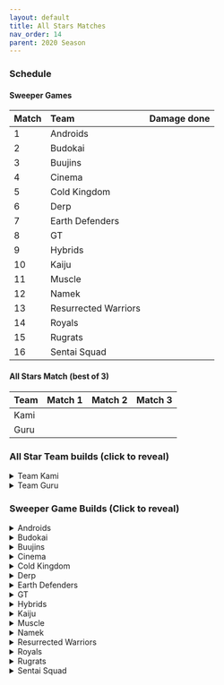 ```yaml
---
layout: default
title: All Stars Matches
nav_order: 14
parent: 2020 Season
---
```

### Schedule

#### Sweeper Games
|Match           |  Team                 | Damage done           |  
| :------------- | :---------------------| :-------------------  | 
|  1             | Androids              |                       |  
|  2             | Budokai               |                       |  
|  3             | Buujins               |                       | 
|  4             | Cinema                |                       |  
|  5             | Cold Kingdom          |                       |  
|  6             | Derp                  |                       | 
|  7             | Earth Defenders       |                       | 
|  8             | GT                    |                       | 
|  9             | Hybrids               |                       | 
| 10             | Kaiju                 |                       | 
| 11             | Muscle                |                       | 
| 12             | Namek                 |                       | 
| 13             | Resurrected Warriors  |                       | 
| 14             | Royals                |                       | 
| 15             | Rugrats               |                       | 
| 16             | Sentai Squad          |                       | 

#### All Stars Match (best of 3)

|Team           |  Match 1       | Match 2    |  Match 3   |
| :-------------| :--------------| :----------| :----------|
| Kami          |                |            |            |
| Guru          |                |            |            |


### All Star Team builds (click to reveal)

<details>
  <summary>Team Kami</summary>
  <br />
 
</details>

<details>
  <summary>Team Guru</summary>
  <br />
 
</details>

### Sweeper Game Builds (Click to reveal)

<details>
  <summary>Androids</summary>
  <br />
 
</details>

<details>
  <summary>Budokai</summary>

<br />

</details>

<details>
  <summary>Buujins</summary>
<br />

</details>

<details>
  <summary>Cinema</summary>
<br />  

</details>

<details>
  <summary>Cold Kingdom </summary>
  <br />

</details>

<details>
  <summary>Derp</summary>
<br />  

</details>

<details>
  <summary>Earth Defenders</summary>
  <br />

</details>

<details>
  <summary>GT</summary>
<br />  

</details>

<details>
  <summary>Hybrids</summary>
<br />  

</details>

<details>
  <summary>Kaiju</summary>
<br />  

</details>

<details>
  <summary>Muscle</summary>
<br />  

</details>

<details>
  <summary>Namek</summary>
<br />  

</details>

<details>
  <summary>Resurrected Warriors</summary>
<br />  

</details>


<details>
  <summary>Royals</summary>
<br />  

</details>

<details>
  <summary>Rugrats</summary>
<br />  

</details>

<details>
  <summary>Sentai Squad</summary>
<br />  

</details>